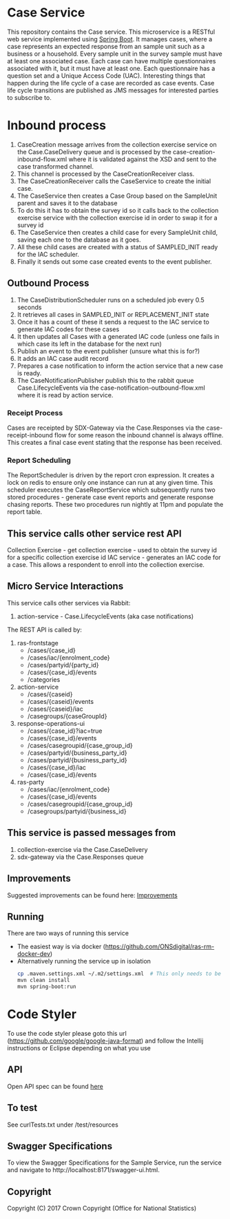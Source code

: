 # Case Service
This repository contains the Case service. This microservice is a RESTful web service implemented using [Spring Boot](http://projects.spring.io/spring-boot/). It manages cases, where a case represents an expected response from an sample unit such as a business or a household. Every sample unit in the survey sample must have at least one associated case. Each case can have multiple questionnaires associated with it, but it must have at least one. Each questionnaire has a question set and a Unique Access Code (UAC). Interesting things that happen during the life cycle of a case are recorded as case events. Case life cycle transitions are published as JMS messages for interested parties to subscribe to.


# Inbound process

1. CaseCreation message arrives from the collection exercise service on the Case.CaseDelivery queue and is processed by the 
case-creation-inbound-flow.xml where it is validated against the XSD and sent to the case transformed channel.
1. This channel is processed by the CaseCreationReceiver class.
1. The CaseCreationReceiver calls the CaseService to create the initial case.
1. The CaseService then creates a Case Group based on the SampleUnit parent and saves it to the database
1. To do this it has to obtain the survey id so it calls back to the collection exercise service with the collection 
exercise id in order to swap it for a survey id 
1. The CaseService then creates a child case for every SampleUnit child, saving each one to the database as it goes.
1. All these child cases are created with a status of SAMPLED_INIT ready for the IAC scheduler.
1. Finally it sends out some case created events to the event publisher.

## Outbound Process

1. The CaseDistributionScheduler runs on a scheduled job every 0.5 seconds 
1. It retrieves all cases in SAMPLED_INIT or REPLACEMENT_INIT state
1. Once it has a count of these it sends a request to the IAC service to generate IAC codes for these cases
1. It then updates all Cases with a generated IAC code (unless one fails in which case its left in the database for the next run)
1. Publish an event to the event publisher (unsure what this is for?) 
1. It adds an IAC case audit record
1. Prepares a case notification to inform the action service that a new case is ready.
1. The CaseNotificationPublisher publish this to the rabbit queue Case.LifecycleEvents via the case-notification-outbound-flow.xml
where it is read by action service.
 

### Receipt Process
Cases are receipted by SDX-Gateway via the Case.Responses via the case-receipt-inbound flow for some reason
the inbound channel is always offline. This creates a final case event stating that the response has been received.

### Report Scheduling

The ReportScheduler is driven by the report cron expression. It creates a lock on redis to ensure only
one instance can run at any given time. This scheduler executes the CaseReportService which subsequently 
runs two stored procedures - generate case event reports and generate response chasing reports. These two
procedures run nightly at 11pm and populate the report table.  

## This service calls other service rest API

Collection Exercise - get collection exercise - used to obtain the survey id for a specific collection exercise id
IAC service - generates an IAC code for a case. This allows a respondent to enroll into the collection exercise. 

## Micro Service Interactions 
This service calls other services via Rabbit:

1. action-service - Case.LifecycleEvents (aka case notifications)

The REST API is called by:

1. ras-frontstage
    - /cases/{case_id}
    - /cases/iac/{enrolment_code}
    - /cases/partyid/{party_id}
    - /cases/{case_id}/events
    - /categories
1. action-service
    - /cases/{caseid}
    - /cases/{caseid}/events
    - /cases/{caseid}/iac
    - /casegroups/{caseGroupId}
1. response-operations-ui
    - /cases/{case_id}?iac=true
    - /cases/{case_id}/events
    - /cases/casegroupid/{case_group_id}
    - /cases/partyid/{business_party_id}
    - /cases/partyid/{business_party_id}
    - /cases/{case_id}/iac
    - /cases/{case_id}/events
1. ras-party
    - /cases/iac/{enrolment_code}
    - /cases/{case_id}/events
    - /cases/casegroupid/{case_group_id}
    - /casegroups/partyid/{business_id}

## This service is passed messages from
1. collection-exercise via the Case.CaseDelivery
1. sdx-gateway via the Case.Responses queue

## Improvements 
Suggested improvements can be found here:
[Improvements](IMPROVEMENTS.md)

## Running

There are two ways of running this service

* The easiest way is via docker (https://github.com/ONSdigital/ras-rm-docker-dev)
* Alternatively running the service up in isolation
    ```bash
    cp .maven.settings.xml ~/.m2/settings.xml  # This only needs to be done once to set up mavens settings file
    mvn clean install
    mvn spring-boot:run
    ```

# Code Styler
To use the code styler please goto this url (https://github.com/google/google-java-format) and follow the Intellij instructions or Eclipse depending on what you use

## API
Open API spec can be found [here](API.yaml)

## To test
See curlTests.txt under /test/resources

## Swagger Specifications
To view the Swagger Specifications for the Sample Service, run the service and navigate to http://localhost:8171/swagger-ui.html.

## Copyright
Copyright (C) 2017 Crown Copyright (Office for National Statistics) 

